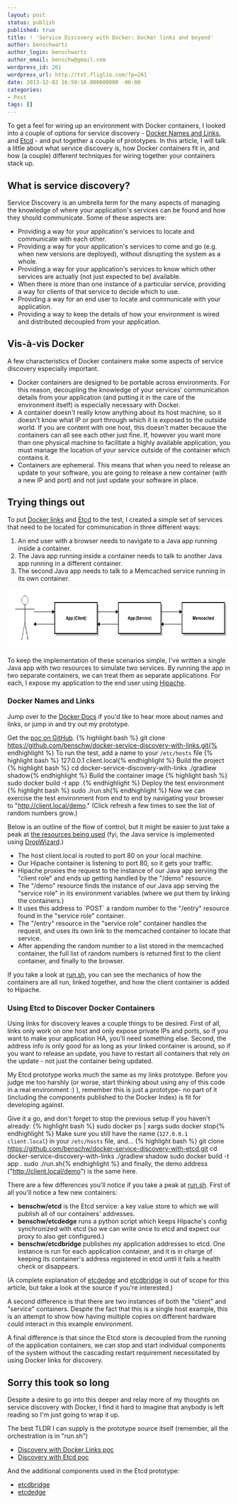```yaml
---
layout: post
status: publish
published: true
title: ! 'Service Discovery with Docker: Docker links and beyond'
author: benschwartz
author_login: benschwartz
author_email: benschw@gmail.com
wordpress_id: 261
wordpress_url: http://txt.fliglio.com/?p=261
date: 2013-12-02 16:59:16.000000000 -06:00
categories:
- Post
tags: []
---
```


To get a feel for wiring up an environment with Docker containers, I looked into a couple of options for service discovery - <a href="http://docs.docker.io/en/latest/use/working_with_links_names/" target="_blank">Docker Names and Links</a>, and <a href="https://github.com/coreos/etcd" target="_blank">Etcd</a> - and put together a couple of prototypes. In this article, I will talk a little about what service discovery is, how Docker containers fit in, and how (a couple) different techniques for wiring together your containers stack up.
<h2>What is service discovery?</h2>
Service Discovery is an umbrella term for the many aspects of managing the knowledge of where your application's services can be found and how they should communicate. Some of these aspects are:
<ul>
	<li>Providing a way for your application's services to locate and communicate with each other.</li>
	<li>Providing a way for your application's services to come and go (e.g. when new versions are deployed), without disrupting the system as a whole.</li>
	<li>Providing a way for your application's services to know which other services are actually (not just expected to be) available.</li>
	<li>When there is more than one instance of a particular service, providing a way for clients of that service to decide which to use.</li>
	<li>Providing a way for an end user to locate and communicate with your application.</li>
	<li>Providing a way to keep the details of how your environment is wired and distributed decoupled from your application.</li>
</ul>

<!--more-->

<h2>Vis-à-vis Docker</h2>
A few characteristics of Docker containers make some aspects of service discovery especially important.
<ul>
	<li>Docker containers are designed to be portable across environments. For this reason, decoupling the knowledge of your services' communication details from your application (and putting it in the care of the environment itself) is especially necessary with Docker.</li>
	<li>A container doesn't really know anything about its host machine, so it doesn't know what IP or port through which it is exposed to the outside world. If you are content with one host, this doesn't matter because the containers can all see each other just fine. If, however you want more than one physical machine to facilitate a highly available application, you must manage the location of your service outside of the container which contains it.</li>
	<li>Containers are ephemeral. This means that when you need to release an update to your software, you are going to release a new container (with a new IP and port) and not just update your software in place.</li>
</ul>
<h2>Trying things out</h2>
To put <a href="http://docs.docker.io/en/latest/use/working_with_links_names/" target="_blank">Docker links</a> and <a href="https://github.com/coreos/etcd" target="_blank">Etcd</a> to the test, I created a simple set of services that need to be located for communication in three different ways:
<ol>
	<li>An end user with a browser needs to navigate to a Java app running inside a container.</li>
	<li>The Java app running inside a container needs to talk to another Java app running in a different container.</li>
	<li>The second Java app needs to talk to a Memcached service running in its own container.</li>
</ol>
<a href="/images/svc-discovery-poc2.png"><img class="post-image-full" alt="svc-discovery-poc2" src="/images/svc-discovery-poc2.png" width="736" height="137" /></a>

To keep the implementation of these scenarios simple, I've written a single Java app with two resources to simulate two services. By running the app in two separate containers, we can treat them as separate applications. For each, I expose my application to the end user using <a href="https://github.com/dotcloud/hipache" target="_blank">Hipache</a>.
<h3>Docker Names and Links</h3>
Jump over to the <a href="http://docs.docker.io/en/latest/use/working_with_links_names/" target="_blank">Docker Docs</a> if you'd like to hear more about names and links, or jump in and try out my prototype.

Get the <a href="https://github.com/benschw/docker-service-discovery-with-links" target="_blank">poc on GitHub</a>.
{% highlight bash %}
git clone https://github.com/benschw/docker-service-discovery-with-links.git{% endhighlight %}
To run the test, add a name to your `/etc/hosts` file
{% highlight bash %}
127.0.0.1 client.local{% endhighlight %}
Build the project
{% highlight bash %}
cd docker-service-discovery-with-links
./gradlew shadow{% endhighlight %}
Build the container image
{% highlight bash %}
sudo docker build -t app .{% endhighlight %}
Deploy the test environment
{% highlight bash %}
sudo ./run.sh{% endhighlight %}
Now we can exercise the test environment from end to end by navigating your browser to "http://client.local/demo." (Click refresh a few times to see the list of random numbers grow.)

Below is an outline of the flow of control, but it might be easier to just take a peak at <a href="https://github.com/benschw/docker-service-discovery-with-links/blob/master/src/main/java/com/benschw/example/resources/ExampleResource.java" target="_blank">the resources being used</a> (fyi, the Java service is implemented using <a href="http://dropwizard.codahale.com/" target="_blank">DropWizard</a>.)
<ul>
	<li>The host client.local is routed to port 80 on your local machine.</li>
	<li>Our Hipache container is listening to port 80, so it gets your traffic.</li>
	<li>Hipache proxies the request to the instance of our Java app serving the "client role" and ends up getting handled by the "/demo" resource.</li>
	<li>The "/demo" resource finds the instance of our Java app serving the "service role" in its environment variables (where we put them by linking the containers.)</li>
	<li>It uses this address to `POST` a random number to the "/entry" resource found in the "service role" container.</li>
	<li>The "/entry" resource in the "service role" container handles the request, and uses its own link to the memcached container to locate that service.</li>
	<li>After appending the random number to a list stored in the memcached container, the full list of random numbers is returned first to the client container, and finally to the browser.</li>
</ul>
If you take a look at <a href="https://github.com/benschw/docker-service-discovery-with-links/blob/master/run.sh" target="_blank">run.sh</a>, you can see the mechanics of how the containers are all run, linked together, and how the client container is added to Hipache.
<h3>Using Etcd to Discover Docker Containers</h3>
Using links for discovery leaves a couple things to be desired. First of all, links only work on one host and only expose private IPs and ports, so if you want to make your application HA, you'll need something else. Second, the address info is only good for as long as your linked container is around, so if you want to release an update, you have to restart all containers that rely on the update - not just the container being updated.

My Etcd prototype works much the same as my links prototype. Before you judge me too harshly (or worse, start thinking about using any of this code in a real environment :) ), remember this is just a prototype- no part of it (including the components published to the Docker Index) is fit for developing against. 

Give it a go, and don't forget to stop the previous setup if you haven't already:
{% highlight bash %}
sudo docker ps | xargs sudo docker stop{% endhighlight %}
Make sure you still have the name (`127.0.0.1 client.local`) in your `/etc/hosts` file, and...
{% highlight bash %}
git clone https://github.com/benschw/docker-service-discovery-with-etcd.git
cd docker-service-discovery-with-links
./gradlew shadow
sudo docker build -t app .
sudo ./run.sh{% endhighlight %}
and finally, the demo address ("http://client.local/demo") is the same here.

There are a few differences you'll notice if you take a peak at <a href="https://github.com/benschw/docker-service-discovery-with-etcd/blob/master/run.sh" target="_blank">run.sh</a>. First of all you'll notice a few new containers:
<ul>
	<li><strong>benschw/etcd</strong> is the Etcd service: a key value store to which we will publish all of our containers' addresses.</li>
	<li><strong>benschw/etcdedge</strong> runs a python script which keeps Hipache's config synchronized with etcd (so we can write once to etcd and expect our proxy to also get configured.)</li>
	<li><strong>benschw/etcdbridge</strong> publishes my application addresses to etcd. One instance is run for each application container, and it is in charge of keeping its container's address registered in etcd until it fails a health check or disappears.</li>
</ul>
(A complete explanation of <a href="https://github.com/benschw/etcdedge" target="_blank">etcdedge</a> and <a href="https://github.com/benschw/etcdbridge" target="_blank">etcdbridge</a> is out of scope for this article, but take a look at the source if you're interested.)

A second difference is that there are two instances of both the "client" and "service" containers. Despite the fact that this is a single host example, this is an attempt to show how having multiple copies on different hardware could interact in this example environment.

A final difference is that since the Etcd store is decoupled from the running of the application containers, we can stop and start individual components of the system without the cascading restart requirement necessitated by using Docker links for discovery.
<h2>Sorry this took so long</h2>
Despite a desire to go into this deeper and relay more of my thoughts on service discovery with Docker, I find it hard to imagine that anybody is left reading so I'm just going to wrap it up.

The best TLDR I can supply is the prototype source itself (remember, all the orchestration is in "run.sh")

<ul>
<li><a href="https://github.com/benschw/docker-service-discovery-with-links" target="_blank">Discovery with Docker Links poc</a></li>
<li><a href="https://github.com/benschw/docker-service-discovery-with-etcd" target="_blank">Discovery with Etcd poc</a></li>
</ul>

And the additional components used in the Etcd prototype:

<ul>
<li><a href="https://github.com/benschw/etcdbridge" target="_blank">etcdbridge</a></li>
<li><a href="https://github.com/benschw/etcdedge" target="_blank">etcdedge</a></li>
</ul>
